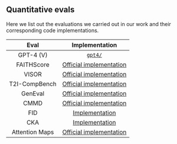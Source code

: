 ## Quantitative evals

Here we list out the evaluations we carried out in our work and their corresponding code implementations.

| **Eval** | **Implementation** |
|:------------:|:------------:|
|    GPT-4 (V)    |    [`gpt4/`](./gpt4/)    |
|    FAITHScore    |    [Official implementation](https://github.com/bcdnlp/FAITHSCORE)    |
|    VISOR    |    [Official implementation](https://github.com/microsoft/VISOR)    |
|    T2I-CompBench    |   [Official implementation](https://github.com/Karine-Huang/T2I-CompBench)    |
|    GenEval    |    [Official implementation](https://github.com/djghosh13/geneval)   |
|    CMMD    |    [Official implementation](https://github.com/google-research/google-research/tree/master/cmmd)   |
|    FID    |    [Implementation](https://github.com/mseitzer/pytorch-fid)   |
|    CKA    |    [Implementation](https://github.com/AntixK/PyTorch-Model-Compare)  |
|    Attention Maps | [Official implementation](https://github.com/yuval-alaluf/Attend-and-Excite) | 
